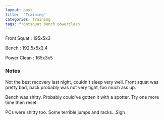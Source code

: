 ```yaml
---
layout: post
title:  "Training"
categories: training
tags: frontsquat bench powerclean
---
```


Front Squat :   195x5x3

Bench       :   192.5x5x2,4

Power Clean :   165x3x5

### Notes

Not the best recovery last night, couldn't sleep very well. Front squat was
pretty bad, back probably was not very tight, too much ass up.

Bench was shitty. Probably could've gotten it with a spotter. Try one more time
then reset.

PCs were shitty too. Some terrible jumps and racks...Sigh
